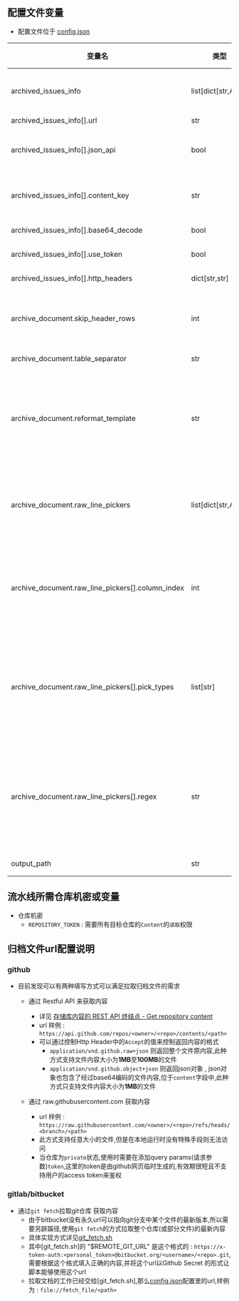 

## 配置文件变量

- 配置文件位于 [config.json](config.json)

| 变量名                                           | 类型                | 默认值 | 描述                                                                                                                                                                                                                            |
| ------------------------------------------------ | ------------------- | ------ | ------------------------------------------------------------------------------------------------------------------------------------------------------------------------------------------------------------------------------- |
| archived_issues_info                             | list[dict[str,Any]] | []     | 定义归档文件源获取规则,目前只支持http和https源,配置时请参考[归档文件url配置说明](#归档文件url配置说明)                                                                                                                          |
| archived_issues_info[].url                       | str                 | ""     | 归档文件源的url                                                                                                                                                                                                                 |
| archived_issues_info[].json_api                  | bool                | false  | 请求的url是否是json api,若此值为true,请求url后响应的内容将以json格式解析                                                                                                                                                        |
| archived_issues_info[].content_key               | str                 | ""     | 实际归档内容在json响应中的键名,`json_api`值为true时才生效,与`json_api`配合使用                                                                                                                                                  |
| archived_issues_info[].base64_decode             | bool                | false  | 请求url后响应的内容是否需要base64解码                                                                                                                                                                                           |
| archived_issues_info[].use_token                 | bool                | false  | 请求url时是否在请求头中携带token                                                                                                                                                                                                |
| archived_issues_info[].http_headers              | dict[str,str]       | {}     | 请求url时要携带的请求头内容                                                                                                                                                                                                     |
| archive_document.skip_header_rows                | int                 | 0      | 处理每个原始归档文档内容时,从第一行开始要跳过多少行,因为开头的几行可能是列表的开头格式,不能参与内容的处理                                                                                                                       |
| archive_document.table_separator                 | str                 | ""     | 表分隔符,用于分割原始归档文档内容中的每一行                                                                                                                                                                                     |
| archive_document.reformat_template               | str                 | ""     | 用于重新格式化归档内容的格式模版,可使用特殊占位符变量来灵活定制输出格式,可用的变量有: `{issue_type}` `{issue_location}`  `{issue_url_parents}` `{issue_title}` `{md_link_square_start}` `{md_link_square_end}` `{first_number}` |
| archive_document.raw_line_pickers                | list[dict[str,Any]] | []     | picker用来分类和提取`table_separator`分隔好的内容,可定义多个picker,请确保`column_index`不会超出`table_separator`分割后的column个数                                                                                              |
| archive_document.raw_line_pickers[].column_index | int                 | 0      | picker的列索引,每个column就是每行内容通过`table_separator`拆分出来的每个元素,`column_index`表示了这个picker `pick_types` `regex` 的要被应用在第几个column                                                                       |
| archive_document.raw_line_pickers[].pick_types   | list[str]           | []     | picker要匹配内容的内容类型,名称与大部分`reformat_template`的占位符变量是对应的,由于正则可以设置多个捕获组,所以根据正则匹配后的匹配结果顺序一一对应此列表中的类型;在`regex`为null时,此列表只能填写一个元素                       |
| archive_document.raw_line_pickers[].regex        | str                 | None   | picker匹配内容的正则表达式,值为null时则不使用正则而是使用整个column的字符串,可使用捕获组将正则匹配内容与`pick_types`中的类型进行对应,若捕获组个数大于`pick_types`中元素的个数,多余的捕获组结果则会被丢弃                        |
| output_path                                      | str                 | ""     | 输出格式化后内容的文件路径                                                                                                                                                                                                      |

## 流水线所需仓库机密或变量
- 仓库机密
  - `REPOSITORY_TOKEN` : 需要所有目标仓库的`Content`的`读取`权限

## 归档文件url配置说明

### github
- 目前发现可以有两种填写方式可以满足拉取归档文件的需求
  - 通过 Restful API 来获取内容
    - 详见 [存储库内容的 REST API 终结点 - Get repository content](https://docs.github.com/zh/rest/repos/contents?apiVersion=2022-11-28#get-repository-content)
    - url 样例 : `https://api.github.com/repos/<owner>/<repo>/contents/<path>` 
    - 可以通过控制Http Header中的`Accept`的值来控制返回内容的格式
      - `application/vnd.github.raw+json` 则返回整个文件原内容,此种方式支持文件内容大小为**1MB**至**100MB**的文件
      - `application/vnd.github.object+json` 则返回json对象 , json对象也包含了经过base64编码的文件内容,位于`content`字段中,此种方式只支持文件内容大小为**1MB**的文件

  - 通过 raw.githubusercontent.com 获取内容
    - url 样例 : `https://raw.githubusercontent.com/<owner>/<repo>/refs/heads/<branch>/<path>` 
    - 此方式支持任意大小的文件,但是在本地运行时没有特殊手段则无法访问
    - 当仓库为`private`状态,使用时需要在添加query params(请求参数)`token`,这里的token是由github网页临时生成的,有效期很短且不支持用户的access token来鉴权

### gitlab/bitbucket
  - 通过`git fetch`拉取git仓库 获取内容
    - 由于bitbucket没有永久url可以指向git分支中某个文件的最新版本,所以需要另辟蹊径,使用`git fetch`的方式拉取整个仓库(或部分文件)的最新内容
    - 具体实现方式详见[git_fetch.sh](../script/git_fetch.sh)
    - 其中[git_fetch.sh]的 "$REMOTE_GIT_URL" 是这个格式的 : `https://x-token-auth:<personal_token>@bitbucket.org/<username>/<repo>.git`,需要根据这个格式填入正确的内容,并将这个url以Github Secret 的形式让脚本能够使用这个url
    - 拉取文档的工作已经交给[git_fetch.sh],那么[config.json](config.json)配置里的url,样例为 : `file://fetch_file/<path>`

